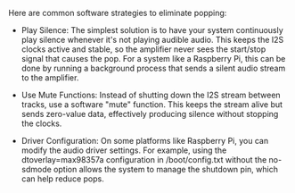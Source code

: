 Here are common software strategies to eliminate popping:

- Play Silence: The simplest solution is to have your system continuously play silence whenever it's not playing audible audio. This keeps the I2S clocks active and stable, so the amplifier never sees the start/stop signal that causes the pop. For a system like a Raspberry Pi, this can be done by running a background process that sends a silent audio stream to the amplifier.

- Use Mute Functions: Instead of shutting down the I2S stream between tracks, use a software "mute" function. This keeps the stream alive but sends zero-value data, effectively producing silence without stopping the clocks.

- Driver Configuration: On some platforms like Raspberry Pi, you can modify the audio driver settings. For example, using the dtoverlay=max98357a configuration in /boot/config.txt without the no-sdmode option allows the system to manage the shutdown pin, which can help reduce pops.
